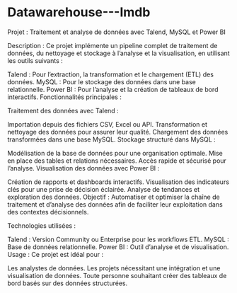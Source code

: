 # Datawarehouse---Imdb
Projet : Traitement et analyse de données avec Talend, MySQL et Power BI

Description :
Ce projet implémente un pipeline complet de traitement de données, du nettoyage et stockage à l’analyse et la visualisation, en utilisant les outils suivants :

Talend : Pour l’extraction, la transformation et le chargement (ETL) des données.
MySQL : Pour le stockage des données dans une base relationnelle.
Power BI : Pour l’analyse et la création de tableaux de bord interactifs.
Fonctionnalités principales :

Traitement des données avec Talend :

Importation depuis des fichiers CSV, Excel ou API.
Transformation et nettoyage des données pour assurer leur qualité.
Chargement des données transformées dans une base MySQL.
Stockage structuré dans MySQL :

Modélisation de la base de données pour une organisation optimale.
Mise en place des tables et relations nécessaires.
Accès rapide et sécurisé pour l’analyse.
Visualisation des données avec Power BI :

Création de rapports et dashboards interactifs.
Visualisation des indicateurs clés pour une prise de décision éclairée.
Analyse de tendances et exploration des données.
Objectif :
Automatiser et optimiser la chaîne de traitement et d’analyse des données afin de faciliter leur exploitation dans des contextes décisionnels.

Technologies utilisées :

Talend : Version Community ou Enterprise pour les workflows ETL.
MySQL : Base de données relationnelle.
Power BI : Outil d’analyse et de visualisation.
Usage :
Ce projet est idéal pour :

Les analystes de données.
Les projets nécessitant une intégration et une visualisation de données.
Toute personne souhaitant créer des tableaux de bord basés sur des données structurées.
